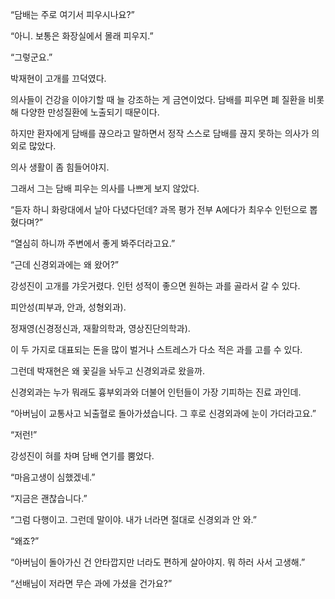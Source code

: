 “담배는 주로 여기서 피우시나요?”

“아니. 보통은 화장실에서 몰래 피우지.”

“그렇군요.”

박재현이 고개를 끄덕였다.

의사들이 건강을 이야기할 때 늘 강조하는 게 금연이었다. 담배를 피우면 폐 질환을 비롯해 다양한 만성질환에 노출되기 때문이다.

하지만 환자에게 담배를 끊으라고 말하면서 정작 스스로 담배를 끊지 못하는 의사가 의외로 많았다.

의사 생활이 좀 힘들어야지.

그래서 그는 담배 피우는 의사를 나쁘게 보지 않았다.

“듣자 하니 화랑대에서 날아 다녔다던데? 과목 평가 전부 A에다가 최우수 인턴으로 뽑혔다며?”

“열심히 하니까 주변에서 좋게 봐주더라고요.”

“근데 신경외과에는 왜 왔어?”

강성진이 고개를 갸웃거렸다. 인턴 성적이 좋으면 원하는 과를 골라서 갈 수 있다.

피안성(피부과, 안과, 성형외과).

정재영(신경정신과, 재활의학과, 영상진단의학과).

이 두 가지로 대표되는 돈을 많이 벌거나 스트레스가 다소 적은 과를 고를 수 있다.

그런데 박재현은 왜 꽃길을 놔두고 신경외과로 왔을까.

신경외과는 누가 뭐래도 흉부외과와 더불어 인턴들이 가장 기피하는 진료 과인데.

“아버님이 교통사고 뇌출혈로 돌아가셨습니다. 그 후로 신경외과에 눈이 가더라고요.”

“저런!”

강성진이 혀를 차며 담배 연기를 뿜었다.

“마음고생이 심했겠네.”

“지금은 괜찮습니다.”

“그럼 다행이고. 그런데 말이야. 내가 너라면 절대로 신경외과 안 와.”

“왜죠?”

“아버님이 돌아가신 건 안타깝지만 너라도 편하게 살아야지. 뭐 하러 사서 고생해.”

“선배님이 저라면 무슨 과에 가셨을 건가요?”